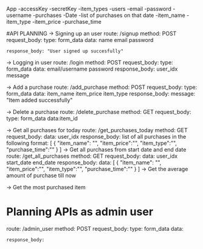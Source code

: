 App
    -accessKey
    -secretKey
    -item_types
    -users
        -email
        -password
        -username
        -purchases
            -Date
                -list of purchases on that date
                    -item_name
                    -item_type
                    -item_price
                    -purchase_time

#API PLANNING
-> Signing up an user
    route: /signup
    method: POST
    request_body: 
        type: form_data
        data: name
              email
              password 
              
    response_body: "User signed up succesfully"

-> Logging in user
    route: /login
    method: POST
    request_body: 
        type: form_data
        data: email/username
              password
    response_body: user_idx
                   message

-> Add a purchase
    route: /add_purchase
    method: POST
    request_body: 
        type: form_data
        data: item_name
              item_price
              item_type
    response_body: 
              message: "Item added successfully"

-> Delete a purchase
route: /delete_purchase
    method: GET
    request_body: 
        type: form_data
        data:item_id

-> Get all purchases for today
    route: /get_purchases_today
    method: GET
    request_body:
        data: user_idx
    response_body:
        list of all purchases in the following format:
            [
                {
                    "item_name": "", "item_price":"", "item_type":"", "purchase_time":""
                }
            ]
-> Get all purchases from start date and end date
route: /get_all_purchases
    method: GET
    request_body:
        data: user_idx
              start_date
              end_date
    response_body:
            data:
               [
                {
                    "item_name": "", "item_price":"", "item_type":"", "purchase_time":""
                }
            ]
-> Get the average amount of purchase till now

-> Get the most purchased item

# Planning APIs as admin user
route: /admin_user
    method: POST
    request_body: 
        type: form_data
        data: 
              
    response_body: